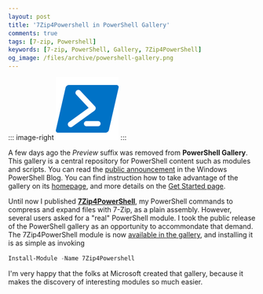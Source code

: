 ```yaml
---
layout: post
title: '7Zip4Powershell in PowerShell Gallery'
comments: true
tags: [7-zip, Powershell]
keywords: [7-zip, PowerShell, Gallery, 7Zip4PowerShell]
og_image: /files/archive/powershell-gallery.png
---
```


::: image-right
![PowerShell Gallery Logo](/files/archive/powershell-gallery.png)
:::

A few days ago the *Preview* suffix was removed from **PowerShell
Gallery**. This gallery is a central repository for PowerShell content
such as modules and scripts. You can read the [public
announcement](https://blogs.msdn.microsoft.com/powershell/2016/02/25/the-powershell-gallery-is-public/)
in the Windows PowerShell Blog. You can find instruction how to take
advantage of the gallery on its
[homepage](https://www.powershellgallery.com/), and more details on the [Get Started page](https://www.powershellgallery.com/GettingStarted?section=Get%20Started).

Until now I published
**[7Zip4PowerShell](https://github.com/thoemmi/7Zip4Powershell)**, my
PowerShell commands to compress and expand files with 7-Zip, as a plain
assembly. However, several users asked for a "real" PowerShell module. I took
the public release of the PowerShell gallery as an opportunity to
accommondate that demand. The 7Zip4PowerShell module is now [available
in the
gallery](https://www.powershellgallery.com/packages/7Zip4Powershell/1.2.0),
and installing it is as simple as invoking

``` powershell
Install-Module -Name 7Zip4Powershell
```

I'm very happy that the folks at Microsoft created that gallery, because it makes the discovery of interesting modules so much easier. 